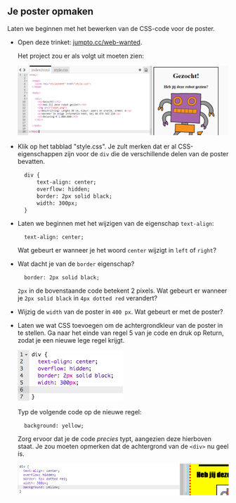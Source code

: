 ## Je poster opmaken

Laten we beginnen met het bewerken van de CSS-code voor de poster.

+ Open deze trinket: <a target="_blank" href="http://jumpto.cc/web-wanted">jumpto.cc/web-wanted</a>.
    
    Het project zou er als volgt uit moeten zien:
    
    ![screenshot](images/wanted-starter.png)

+ Klik op het tabblad "style.css". Je zult merken dat er al CSS-eigenschappen zijn voor de `div` die de verschillende delen van de poster bevatten.
    
        div {
            text-align: center;
            overflow: hidden;
            border: 2px solid black;
            width: 300px;
        }   
        

+ Laten we beginnen met het wijzigen van de eigenschap `text-align`:
    
        text-align: center;
        
    
    Wat gebeurt er wanneer je het woord `center` wijzigt in `left` of `right`?

+ Wat dacht je van de `border` eigenschap?
    
        border: 2px solid black;
        
    
    `2px` in de bovenstaande code betekent 2 pixels. Wat gebeurt er wanneer je `2px solid black` in `4px dotted red` verandert?

+ Wijzig de `width` van de poster in `400 px`. Wat gebeurt er met de poster?

+ Laten we wat CSS toevoegen om de achtergrondkleur van de poster in te stellen. Ga naar het einde van regel 5 van je code en druk op Return, zodat je een nieuwe lege regel krijgt.
    
    ![screenshot](images/wanted-newline.png)
    
    Typ de volgende code op de nieuwe regel:
    
        background: yellow;
        
    
    Zorg ervoor dat je de code *precies* typt, aangezien deze hierboven staat. Je zou moeten opmerken dat de achtergrond van de `<div>` nu geel is.
    
    ![screenshot](images/wanted-background.png)